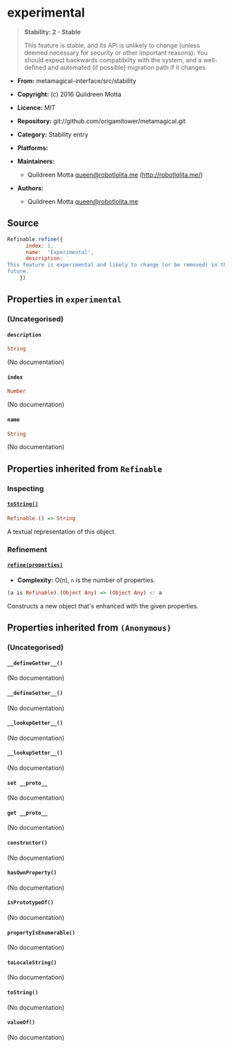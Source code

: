 

# experimental





> 
> **Stability: 2 - Stable**
> 
> This feature is stable, and its API is unlikely to change (unless deemed
> necessary for security or other important reasons). You should expect
> backwards compatibility with the system, and a well-defined and automated
> (if possible) migration path if it changes.
> 


  - **From:**
    metamagical-interface/src/stability
  - **Copyright:**
    (c) 2016 Quildreen Motta
  - **Licence:**
    MIT
  - **Repository:**
    git://github.com/origamitower/metamagical.git
  - **Category:**
    Stability entry
  - **Platforms:**
    
  - **Maintainers:**
      - Quildreen Motta <queen@robotlolita.me> (http://robotlolita.me/)
  - **Authors:**
      - Quildreen Motta <queen@robotlolita.me>





## Source


```javascript
Refinable.refine({
      index: 1,
      name:  'Experimental',
      description: `
This feature is experimental and likely to change (or be removed) in the
future.`
    })
```




## Properties in `experimental`




### (Uncategorised)




#### `description`



```haskell
String
```

(No documentation)



#### `index`



```haskell
Number
```

(No documentation)



#### `name`



```haskell
String
```

(No documentation)






## Properties inherited from `Refinable`




### Inspecting




#### [`toString()`](../../../refinable/toString)



```haskell
Refinable.() => String
```

A textual representation of this object.





### Refinement




#### [`refine(properties)`](../../../refinable/refine)

  - **Complexity:**
    O(n), `n` is the number of properties.

```haskell
(a is Refinable).(Object Any) => (Object Any) <: a
```

Constructs a new object that's enhanced with the given properties.






## Properties inherited from `(Anonymous)`




### (Uncategorised)




#### `__defineGetter__()`



(No documentation)



#### `__defineSetter__()`



(No documentation)



#### `__lookupGetter__()`



(No documentation)



#### `__lookupSetter__()`



(No documentation)



#### `set __proto__`



(No documentation)



#### `get __proto__`



(No documentation)



#### `constructor()`



(No documentation)



#### `hasOwnProperty()`



(No documentation)



#### `isPrototypeOf()`



(No documentation)



#### `propertyIsEnumerable()`



(No documentation)



#### `toLocaleString()`



(No documentation)



#### `toString()`



(No documentation)



#### `valueOf()`



(No documentation)








